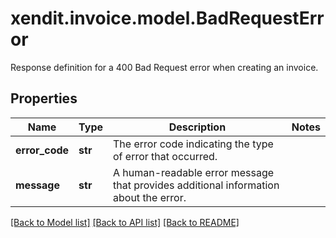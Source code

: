 # xendit.invoice.model.BadRequestError

Response definition for a 400 Bad Request error when creating an invoice.

## Properties
Name | Type | Description | Notes
------------ | ------------- | ------------- | -------------
**error_code** | **str** | The error code indicating the type of error that occurred. | 
**message** | **str** | A human-readable error message that provides additional information about the error. | 

[[Back to Model list]](../README.md#documentation-for-models) [[Back to API list]](../README.md#documentation-for-api-endpoints) [[Back to README]](../README.md)


